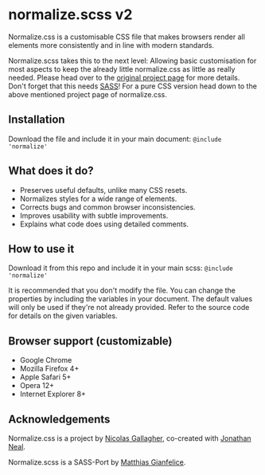# normalize.scss v2

Normalize.css is a customisable CSS file that makes browsers render all
elements more consistently and in line with modern standards.

Normalize.scss takes this to the next level: Allowing basic customisation for
most aspects to keep the already little normalize.css as little as really
needed. Please head over to the
[original project page](http://necolas.github.io/normalize.css/) for more
details. Don't forget that this needs [SASS](http://sass-lang.com/)! For a pure
CSS version head down to the above mentioned project page of normalize.css.

## Installation

Download the file and include it in your main document: `@include 'normalize'`

## What does it do?

* Preserves useful defaults, unlike many CSS resets.
* Normalizes styles for a wide range of elements.
* Corrects bugs and common browser inconsistencies.
* Improves usability with subtle improvements.
* Explains what code does using detailed comments.

## How to use it

Download it from this repo and include it in your main scss: `@include 'normalize'`

It is recommended that you don't modify the file. You can change the properties
by including the variables in your document. The default values will only be
used if they're not already provided. Refer to the source code for details on
the given variables.

## Browser support (customizable)

* Google Chrome
* Mozilla Firefox 4+
* Apple Safari 5+
* Opera 12+
* Internet Explorer 8+

## Acknowledgements

Normalize.css is a project by [Nicolas Gallagher](https://github.com/necolas),
co-created with [Jonathan Neal](https://github.com/jonathantneal).

Normalize.scss is a SASS-Port by [Matthias Gianfelice](https://github.com/matthiasgi).
